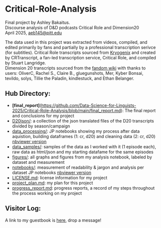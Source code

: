 # Critical-Role-Analysis
Final project by Ashley Bakaitus.<br> 
Discourse analysis of D&amp;D podcasts Critical Role and Dimension20<br>
April 2025, aeb145@pitt.edu

The data used in this project was extracted from videos, compiled, and edited primarily by fans and partially by a professional transcription serivce (for subtitles).
Critical Role transcripts sourced from [Kryogenix](https://www.kryogenix.org/crsearch/html/index.html#c2) and created by CRTranscript, a fan-led transcription service, Critical Role, and compiled by Stuart Langridge.<br>
Dimension 20 transcripts sourced from the [fandom wiki](https://dimension20.fandom.com/wiki/Episode_Transcripts) with thanks to users: OliverC, Rachel S., Claire B., gluegunshots, Mer, Kyber Bonsai, tevildo, solys, Tillie the Paladin, kindlestuck, and Ethan Belanger.

## Hub Directory:<br>
- **[final_report]**(https://github.com/Data-Science-for-Linguists-2025/Critical-Role-Analysis/blob/main/final_report.md): The final report and conclusions for my project
- [D20json/](https://github.com/Data-Science-for-Linguists-2025/Critical-Role-Analysis/tree/main/D20json): a collection of the json translated files of the D20 transcripts divided by season/campaign
- [data_processing/](https://github.com/Data-Science-for-Linguists-2025/Critical-Role-Analysis/tree/main/data_processing): JP notebooks showing my process after data aquistion, building dataframes (1: cr, d20) and cleaning data (2: cr, d20) [nbviewer version](https://nbviewer.org/github/Data-Science-for-Linguists-2025/Critical-Role-Analysis/tree/main/data_processing/)
- [data_samples/](https://github.com/Data-Science-for-Linguists-2025/Critical-Role-Analysis/tree/main/data_samples): samples of the data as I worked with it (1 episode each), raw data as html/json and my starting datafame for the same episodes
- [figures/](https://github.com/Data-Science-for-Linguists-2025/Critical-Role-Analysis/tree/main/figures): all graphs and figures from my analysis notebook, labeled by dataset and measurement
- [notebooks/](https://github.com/Data-Science-for-Linguists-2025/Critical-Role-Analysis/tree/main/notebooks): measurement of readability & jargon and analysis per dataset JP notebooks [nbviewer version](https://nbviewer.org/github/Data-Science-for-Linguists-2025/Critical-Role-Analysis/tree/main/notebooks/)
- [LICENSE.md](https://github.com/Data-Science-for-Linguists-2025/Critical-Role-Analysis/blob/main/LICENSE.md): license information for my project
- [project_plan.md](https://github.com/Data-Science-for-Linguists-2025/Critical-Role-Analysis/blob/main/project_plan.md): my plan for this project
- [progress_report.md](https://github.com/Data-Science-for-Linguists-2025/Critical-Role-Analysis/blob/main/progress_report.md): progress reports, a record of my steps throughout the process working on my project

## Visitor Log:<br>
A link to my guestbook is [here](https://github.com/Data-Science-for-Linguists-2025/Class-Lounge/blob/main/guestbooks/ashley.md), drop a message!

